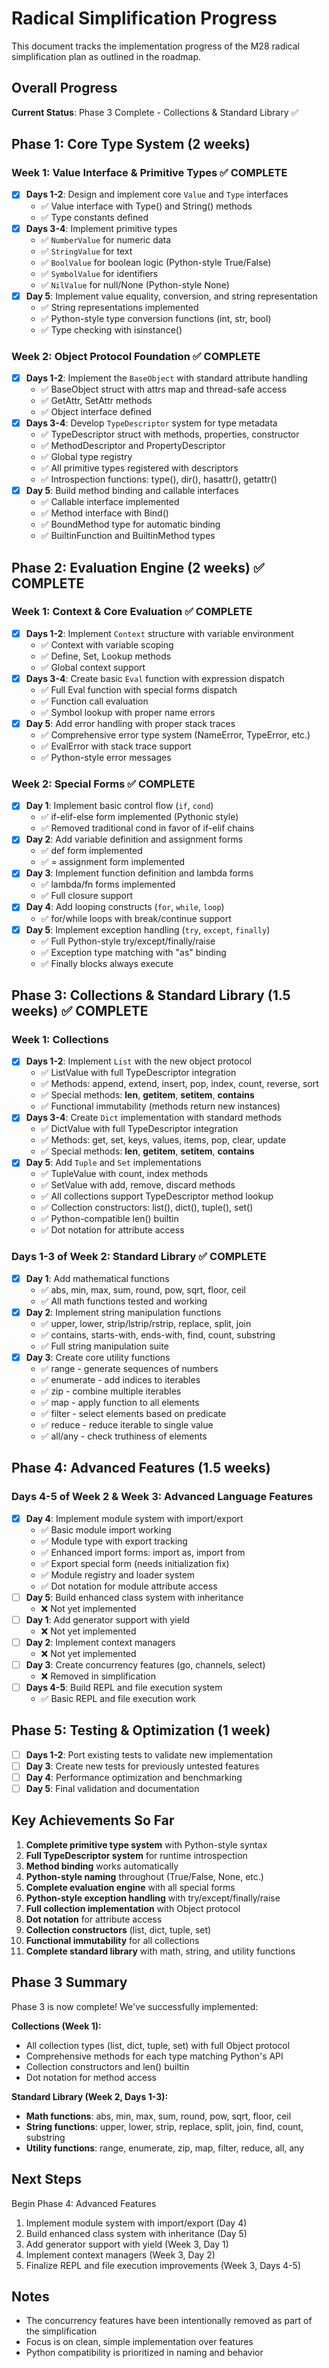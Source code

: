 # Radical Simplification Progress

This document tracks the implementation progress of the M28 radical simplification plan as outlined in the roadmap.

## Overall Progress

**Current Status**: Phase 3 Complete - Collections & Standard Library ✅

## Phase 1: Core Type System (2 weeks)

### Week 1: Value Interface & Primitive Types ✅ COMPLETE
- [x] **Days 1-2**: Design and implement core `Value` and `Type` interfaces
  - ✅ Value interface with Type() and String() methods
  - ✅ Type constants defined
- [x] **Days 3-4**: Implement primitive types
  - ✅ `NumberValue` for numeric data
  - ✅ `StringValue` for text
  - ✅ `BoolValue` for boolean logic (Python-style True/False)
  - ✅ `SymbolValue` for identifiers
  - ✅ `NilValue` for null/None (Python-style None)
- [x] **Day 5**: Implement value equality, conversion, and string representation
  - ✅ String representations implemented
  - ✅ Python-style type conversion functions (int, str, bool)
  - ✅ Type checking with isinstance()

### Week 2: Object Protocol Foundation ✅ COMPLETE
- [x] **Days 1-2**: Implement the `BaseObject` with standard attribute handling
  - ✅ BaseObject struct with attrs map and thread-safe access
  - ✅ GetAttr, SetAttr methods
  - ✅ Object interface defined
- [x] **Days 3-4**: Develop `TypeDescriptor` system for type metadata
  - ✅ TypeDescriptor struct with methods, properties, constructor
  - ✅ MethodDescriptor and PropertyDescriptor
  - ✅ Global type registry
  - ✅ All primitive types registered with descriptors
  - ✅ Introspection functions: type(), dir(), hasattr(), getattr()
- [x] **Day 5**: Build method binding and callable interfaces
  - ✅ Callable interface implemented
  - ✅ Method interface with Bind()
  - ✅ BoundMethod type for automatic binding
  - ✅ BuiltinFunction and BuiltinMethod types

## Phase 2: Evaluation Engine (2 weeks) ✅ COMPLETE

### Week 1: Context & Core Evaluation ✅ COMPLETE
- [x] **Days 1-2**: Implement `Context` structure with variable environment
  - ✅ Context with variable scoping
  - ✅ Define, Set, Lookup methods
  - ✅ Global context support
- [x] **Days 3-4**: Create basic `Eval` function with expression dispatch
  - ✅ Full Eval function with special forms dispatch
  - ✅ Function call evaluation
  - ✅ Symbol lookup with proper name errors
- [x] **Day 5**: Add error handling with proper stack traces
  - ✅ Comprehensive error type system (NameError, TypeError, etc.)
  - ✅ EvalError with stack trace support
  - ✅ Python-style error messages

### Week 2: Special Forms ✅ COMPLETE
- [x] **Day 1**: Implement basic control flow (`if`, `cond`)
  - ✅ if-elif-else form implemented (Pythonic style)
  - ✅ Removed traditional cond in favor of if-elif chains
- [x] **Day 2**: Add variable definition and assignment forms
  - ✅ def form implemented
  - ✅ = assignment form implemented
- [x] **Day 3**: Implement function definition and lambda forms
  - ✅ lambda/fn forms implemented
  - ✅ Full closure support
- [x] **Day 4**: Add looping constructs (`for`, `while`, `loop`)
  - ✅ for/while loops with break/continue support
- [x] **Day 5**: Implement exception handling (`try`, `except`, `finally`)
  - ✅ Full Python-style try/except/finally/raise
  - ✅ Exception type matching with "as" binding
  - ✅ Finally blocks always execute

## Phase 3: Collections & Standard Library (1.5 weeks) ✅ COMPLETE

### Week 1: Collections
- [x] **Days 1-2**: Implement `List` with the new object protocol
  - ✅ ListValue with full TypeDescriptor integration
  - ✅ Methods: append, extend, insert, pop, index, count, reverse, sort
  - ✅ Special methods: __len__, __getitem__, __setitem__, __contains__
  - ✅ Functional immutability (methods return new instances)
- [x] **Days 3-4**: Create `Dict` implementation with standard methods
  - ✅ DictValue with full TypeDescriptor integration
  - ✅ Methods: get, set, keys, values, items, pop, clear, update
  - ✅ Special methods: __len__, __getitem__, __setitem__, __contains__
- [x] **Day 5**: Add `Tuple` and `Set` implementations
  - ✅ TupleValue with count, index methods
  - ✅ SetValue with add, remove, discard methods
  - ✅ All collections support TypeDescriptor method lookup
  - ✅ Collection constructors: list(), dict(), tuple(), set()
  - ✅ Python-compatible len() builtin
  - ✅ Dot notation for attribute access

### Days 1-3 of Week 2: Standard Library ✅ COMPLETE
- [x] **Day 1**: Add mathematical functions
  - ✅ abs, min, max, sum, round, pow, sqrt, floor, ceil
  - ✅ All math functions tested and working
- [x] **Day 2**: Implement string manipulation functions
  - ✅ upper, lower, strip/lstrip/rstrip, replace, split, join
  - ✅ contains, starts-with, ends-with, find, count, substring
  - ✅ Full string manipulation suite
- [x] **Day 3**: Create core utility functions
  - ✅ range - generate sequences of numbers
  - ✅ enumerate - add indices to iterables
  - ✅ zip - combine multiple iterables
  - ✅ map - apply function to all elements
  - ✅ filter - select elements based on predicate
  - ✅ reduce - reduce iterable to single value
  - ✅ all/any - check truthiness of elements

## Phase 4: Advanced Features (1.5 weeks)

### Days 4-5 of Week 2 & Week 3: Advanced Language Features
- [x] **Day 4**: Implement module system with import/export
  - ✅ Basic module import working
  - ✅ Module type with export tracking
  - ✅ Enhanced import forms: import as, import from
  - ✅ Export special form (needs initialization fix)
  - ✅ Module registry and loader system
  - ✅ Dot notation for module attribute access
- [ ] **Day 5**: Build enhanced class system with inheritance
  - ❌ Not yet implemented
- [ ] **Day 1**: Add generator support with yield
  - ❌ Not yet implemented
- [ ] **Day 2**: Implement context managers
  - ❌ Not yet implemented
- [ ] **Day 3**: Create concurrency features (go, channels, select)
  - ❌ Removed in simplification
- [ ] **Days 4-5**: Build REPL and file execution system
  - ✅ Basic REPL and file execution work

## Phase 5: Testing & Optimization (1 week)

- [ ] **Days 1-2**: Port existing tests to validate new implementation
- [ ] **Day 3**: Create new tests for previously untested features
- [ ] **Day 4**: Performance optimization and benchmarking
- [ ] **Day 5**: Final validation and documentation

## Key Achievements So Far

1. **Complete primitive type system** with Python-style syntax
2. **Full TypeDescriptor system** for runtime introspection
3. **Method binding** works automatically
4. **Python-style naming** throughout (True/False, None, etc.)
5. **Complete evaluation engine** with all special forms
6. **Python-style exception handling** with try/except/finally/raise
7. **Full collection implementation** with Object protocol
8. **Dot notation** for attribute access
9. **Collection constructors** (list, dict, tuple, set)
10. **Functional immutability** for all collections
11. **Complete standard library** with math, string, and utility functions

## Phase 3 Summary

Phase 3 is now complete! We've successfully implemented:

**Collections (Week 1):**
- All collection types (list, dict, tuple, set) with full Object protocol
- Comprehensive methods for each type matching Python's API
- Collection constructors and len() builtin
- Dot notation for method access

**Standard Library (Week 2, Days 1-3):**
- **Math functions**: abs, min, max, sum, round, pow, sqrt, floor, ceil
- **String functions**: upper, lower, strip, replace, split, join, find, count, substring
- **Utility functions**: range, enumerate, zip, map, filter, reduce, all, any

## Next Steps

Begin Phase 4: Advanced Features
1. Implement module system with import/export (Day 4)
2. Build enhanced class system with inheritance (Day 5)
3. Add generator support with yield (Week 3, Day 1)
4. Implement context managers (Week 3, Day 2)
5. Finalize REPL and file execution improvements (Week 3, Days 4-5)

## Notes

- The concurrency features have been intentionally removed as part of the simplification
- Focus is on clean, simple implementation over features
- Python compatibility is prioritized in naming and behavior